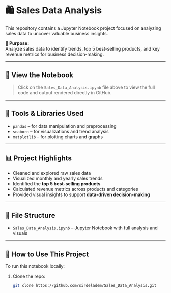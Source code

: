# 🛍️ Sales Data Analysis

This repository contains a Jupyter Notebook project focused on analyzing sales data to uncover valuable business insights.

**📌 Purpose:**  
Analyze sales data to identify trends, top 5 best-selling products, and key revenue metrics for business decision-making.

---

## 📘 View the Notebook

> Click on the `Sales_Data_Analysis.ipynb` file above to view the full code and output rendered directly in GitHub.

---

## 🧰 Tools & Libraries Used

- `pandas` – for data manipulation and preprocessing  
- `seaborn` – for visualizations and trend analysis  
- `matplotlib` – for plotting charts and graphs  

---

## 📊 Project Highlights

- Cleaned and explored raw sales data
- Visualized monthly and yearly sales trends
- Identified the **top 5 best-selling products**
- Calculated revenue metrics across products and categories
- Provided visual insights to support **data-driven decision-making**

---

## 📁 File Structure

- `Sales_Data_Analysis.ipynb` – Jupyter Notebook with full analysis and visuals  

---

## 🚀 How to Use This Project

To run this notebook locally:

1. Clone the repo:
   ```bash
   git clone https://github.com/sirdeladem/Sales_Data_Analysis.git
